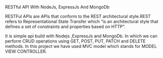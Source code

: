  RESTful API With NodeJs, ExpressJs And MongoDb
 
 RESTFul APIs are APIs that conform to the REST architectural style.REST refers to Representational State Transfer which
 “is an architectural style that defines a set of constraints and properties based on HTTP”.
 
 It is simple api build with Nodejs ,ExpressJs and MongoDb. In which we can perform CRUD operations using GET, POST, PUT, PATCH and DELETE methods.
 In this project we have used MVC model which stands for MODEL VIEW CONTROLLER.

